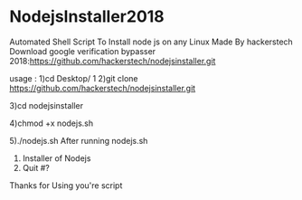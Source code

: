 # NodejsInstaller2018
Automated Shell Script To Install node js on any Linux 
Made By hackerstech
Download google verification bypasser 2018:https://github.com/hackerstech/nodejsinstaller.git

usage :
1)cd Desktop/
1
2)git clone https://github.com/hackerstech/nodejsinstaller.git

3)cd nodejsinstaller

4)chmod +x nodejs.sh 

5)./nodejs.sh
After running nodejs.sh

1) Installer of Nodejs
2) Quit
#? 


Thanks for Using you're script

